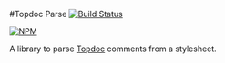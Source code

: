 #Topdoc Parse [![Build Status](https://travis-ci.org/topcoat/topdoc-parse.png)](https://travis-ci.org/topcoat/topdoc-parse)

[![NPM](https://nodei.co/npm/topdoc-parse.png)](https://nodei.co/npm/topdoc-parse)

A library to parse [Topdoc](http://github.com/topcoat/topdoc) comments from a stylesheet.

